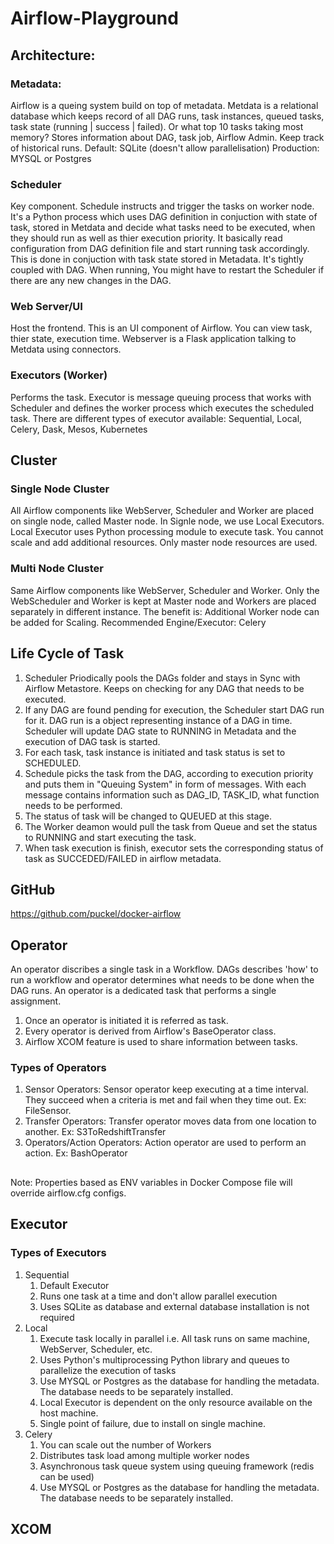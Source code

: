 # Airflow-Playground

## Architecture:
### Metadata:
Airflow is a queing system build on top of metadata. Metdata is a relational database which keeps record of all DAG runs, task instances, queued tasks, task state (running | success | failed).
Or what top 10 tasks taking most memory?
Stores information about DAG, task job, Airflow Admin.
Keep track of historical runs.
Default: SQLite (doesn't allow parallelisation)
Production: MYSQL or Postgres
### Scheduler
Key component. Schedule instructs and trigger the tasks on worker node.
It's a Python process which uses DAG definition in conjuction with state of task, stored in Metdata and decide what tasks need to be executed, when they should run as well as thier execution priority.
It basically read configuration from DAG definition file and start running task accordingly. This is done in conjuction with task state stored in Metadata.
It's tightly coupled with DAG. When running, You might have to restart the Scheduler if there are any new changes in the DAG.
### Web Server/UI
Host the frontend. This is an UI component of Airflow. You can view task, thier state, execution time. Webserver is a Flask application talking to Metdata using connectors.
### Executors (Worker)
Performs the task. Executor is message queuing process that works with Scheduler and defines the worker process which executes the scheduled task. There are different types of executor available: Sequential, Local, Celery, Dask, Mesos, Kubernetes

## Cluster
### Single Node Cluster
All Airflow components like WebServer, Scheduler and Worker are placed on single node, called Master node.
In Signle node, we use Local Executors. Local Executor uses Python processing module to execute task.
You cannot scale and add additional resources. Only master node resources are used.
### Multi Node Cluster
Same Airflow components like WebServer, Scheduler and Worker. Only the WebScheduler and Worker is kept at Master node and Workers are placed separately in different instance.
The benefit is: Additional Worker node can be added for Scaling.
Recommended Engine/Executor: Celery

## Life Cycle of Task
1. Scheduler Priodically pools the DAGs folder and stays in Sync with Airflow Metastore. Keeps on checking for any DAG that needs to be executed. 
2. If any DAG are found pending for execution, the Scheduler start DAG run for it. DAG run is a object representing instance of a DAG in time. Scheduler will update DAG state to RUNNING in Metadata and the execution of DAG task is started.
3. For each task, task instance is initiated and task status is set to SCHEDULED.
4. Schedule picks the task from the DAG, according to execution priority and puts them in "Queuing System" in form of messages. With each message contains information such as DAG_ID, TASK_ID, what function needs to be performed.
5. The status of task will be changed to QUEUED at this stage.
6. The Worker deamon would pull the task from Queue and set the status to RUNNING and start executing the task.
7. When task execution is finish, executor sets the corresponding status of task as SUCCEDED/FAILED in airflow metadata.

## GitHub
https://github.com/puckel/docker-airflow

## Operator
An operator discribes a single task in a Workflow. DAGs describes 'how' to run a workflow and operator determines what needs to be done when the DAG runs.
An operator is a dedicated task that performs a single assignment.
1. Once an operator is initiated it is referred as task.
2. Every operator is derived from Airflow's BaseOperator class.
3. Airflow XCOM feature is used to share information between tasks.

### Types of Operators
1. Sensor Operators: Sensor operator keep executing at a time interval. They succeed when a criteria is met and fail when they time out. Ex: FileSensor.
2. Transfer Operators: Transfer operator moves data from one location to another. Ex: S3ToRedshiftTransfer
3. Operators/Action Operators: Action operator are used to perform an action. Ex: BashOperator

##
Note: Properties based as ENV variables in Docker Compose file will override airflow.cfg configs.
##

## Executor
### Types of Executors
1. Sequential
    1. Default Executor
    2. Runs one task at a time and don't allow parallel execution
    3. Uses SQLite as database and external database installation is not required
2. Local
    1. Execute task locally in parallel i.e. All task runs on same machine, WebServer, Scheduler, etc.
    2. Uses Python's multiprocessing Python library and queues to parallelize the execution of tasks
    3. Use MYSQL or Postgres as the database for handling the metadata. The database needs to be separately installed.
    4. Local Executor is dependent on the only resource available on the host machine.
    5. Single point of failure, due to install on single machine.
3. Celery
    1. You can scale out the number of Workers
    2. Distributes task load among multiple worker nodes
    3. Asynchronous task queue system using queuing framework (redis can be used)
    4. Use MYSQL or Postgres as the database for handling the metadata. The database needs to be separately installed.

## XCOM
